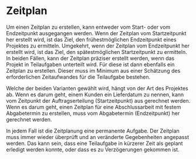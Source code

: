 # Zeitplan

Um einen Zeitplan zu erstellen, kann entweder vom Start- oder vom Endzeitpunkt
ausgegangen werden. Wenn der Zeitplan vom Startzeitpunkt her erstellt wird, ist
das Ziel, den frühestmöglichen Endzeitpunkt eines Projektes zu ermitteln.
Umgekehrt, wenn der Zeitplan vom Endzeitpunkt her erstellt wird, ist das Ziel,
den spätestmöglichen Startzeitpunkt zu ermitteln. In beiden Fällen, kann der
Zeitplan präziser erstellt werden, wenn das Projekt in Teilaufgaben unterteilt
wird. Für diese ist dann ebenfalls ein Zeitplan zu erstellen. Dieser muss im
Minimum aus einer Schätzung des erforderlichen Zeitaufwandes für die Teilaufgabe
bestehen. 

Welche der beiden Varianten gewählt wird, hängt von der Art des Projektes ab.
Wenn es darum geht, einem Kunden ein Lieferdatum zu nennen, kann vom Zeitpunkt
der Auftragserteilung (Startzeitpunkt) aus gerechnet werden. Wenn es darum geht,
einen Zeitplan für eine Abschlussarbeit mit festem Abgabetermin zu erstellen,
muss vom Abgabetermin (Endzeitpunkt) her gerechnet werden.

In jedem Fall ist die Zeitplanung eine permanente Aufgabe. Der Zeitplan muss
immer wieder überprüft und an veränderte Gegebenheiten angepasst werden. Das
kann sein, dass eine Teilaufgabe in kürzerer Zeit als geplant erledigt werden
konnte, oder dass es zu Verzögerungen gekommen ist.

